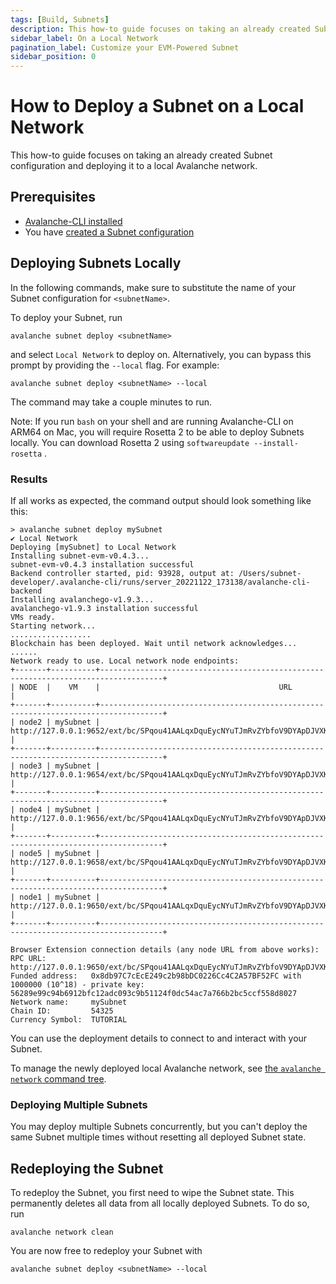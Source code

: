 ```yaml
---
tags: [Build, Subnets]
description: This how-to guide focuses on taking an already created Subnet configuration and deploying it to a local Avalanche network.
sidebar_label: On a Local Network 
pagination_label: Customize your EVM-Powered Subnet
sidebar_position: 0
---
```


# How to Deploy a Subnet on a Local Network

This how-to guide focuses on taking an already created Subnet configuration and deploying it to a
local Avalanche network.

## Prerequisites

- [Avalanche-CLI installed](/tooling/cli-guides/install-avalanche-cli.md)
- You have [created a Subnet configuration](/build/subnet/hello-subnet#create-your-subnet-configuration)

## Deploying Subnets Locally

In the following commands, make sure to substitute the name of your Subnet configuration for
`<subnetName>`.

To deploy your Subnet, run

`avalanche subnet deploy <subnetName>`

and select `Local Network` to deploy on. Alternatively, you can bypass this prompt by providing
the `--local` flag. For example:

`avalanche subnet deploy <subnetName> --local`

The command may take a couple minutes to run.

Note: If you run `bash` on your shell and are running Avalanche-CLI on ARM64 on Mac, you will 
require Rosetta 2 to be able to deploy Subnets locally. You can download Rosetta 2 using 
`softwareupdate --install-rosetta` .

### Results

If all works as expected, the command output should look something like this:

<!-- markdownlint-disable MD013 -->

```text
> avalanche subnet deploy mySubnet
✔ Local Network
Deploying [mySubnet] to Local Network
Installing subnet-evm-v0.4.3...
subnet-evm-v0.4.3 installation successful
Backend controller started, pid: 93928, output at: /Users/subnet-developer/.avalanche-cli/runs/server_20221122_173138/avalanche-cli-backend
Installing avalanchego-v1.9.3...
avalanchego-v1.9.3 installation successful
VMs ready.
Starting network...
..................
Blockchain has been deployed. Wait until network acknowledges...
......
Network ready to use. Local network node endpoints:
+-------+----------+------------------------------------------------------------------------------------+
| NODE  |    VM    |                                        URL                                         |
+-------+----------+------------------------------------------------------------------------------------+
| node2 | mySubnet | http://127.0.0.1:9652/ext/bc/SPqou41AALqxDquEycNYuTJmRvZYbfoV9DYApDJVXKXuwVFPz/rpc |
+-------+----------+------------------------------------------------------------------------------------+
| node3 | mySubnet | http://127.0.0.1:9654/ext/bc/SPqou41AALqxDquEycNYuTJmRvZYbfoV9DYApDJVXKXuwVFPz/rpc |
+-------+----------+------------------------------------------------------------------------------------+
| node4 | mySubnet | http://127.0.0.1:9656/ext/bc/SPqou41AALqxDquEycNYuTJmRvZYbfoV9DYApDJVXKXuwVFPz/rpc |
+-------+----------+------------------------------------------------------------------------------------+
| node5 | mySubnet | http://127.0.0.1:9658/ext/bc/SPqou41AALqxDquEycNYuTJmRvZYbfoV9DYApDJVXKXuwVFPz/rpc |
+-------+----------+------------------------------------------------------------------------------------+
| node1 | mySubnet | http://127.0.0.1:9650/ext/bc/SPqou41AALqxDquEycNYuTJmRvZYbfoV9DYApDJVXKXuwVFPz/rpc |
+-------+----------+------------------------------------------------------------------------------------+

Browser Extension connection details (any node URL from above works):
RPC URL:          http://127.0.0.1:9650/ext/bc/SPqou41AALqxDquEycNYuTJmRvZYbfoV9DYApDJVXKXuwVFPz/rpc
Funded address:   0x8db97C7cEcE249c2b98bDC0226Cc4C2A57BF52FC with 1000000 (10^18) - private key: 56289e99c94b6912bfc12adc093c9b51124f0dc54ac7a766b2bc5ccf558d8027
Network name:     mySubnet
Chain ID:         54325
Currency Symbol:  TUTORIAL
```

<!-- markdownlint-enable MD013 -->

You can use the deployment details to connect to and interact with your Subnet.

To manage the newly deployed local Avalanche network, see
[the `avalanche network` command tree](/tooling/avalanche-cli.md#network).

### Deploying Multiple Subnets

You may deploy multiple Subnets concurrently, but you can't deploy the same Subnet multiple times
without resetting all deployed Subnet state.

## Redeploying the Subnet

To redeploy the Subnet, you first need to wipe the Subnet state. This permanently deletes all data
from all locally deployed Subnets. To do so, run

```shell
avalanche network clean
```

You are now free to redeploy your Subnet with

```shell
avalanche subnet deploy <subnetName> --local
```
